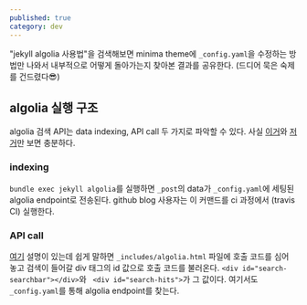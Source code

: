 ```yaml
---
published: true
category: dev
---
```

"jekyll algolia 사용법"을 검색해보면 minima theme에 `_config.yaml`을 수정하는 방법만 나와서
내부적으로 어떻게 돌아가는지 찾아본 결과를 공유한다.
(드디어 묵은 숙제를 건드렸다😎)

## algolia 실행 구조

algolia 검색 API는 data indexing, API call 두 가지로 파악할 수 있다. 사실 [이거](https://github.com/algolia/jekyll-algolia)와 [저거](https://github.com/algolia/jekyll-algolia-example)만 보면 충분하다.


### indexing

`bundle exec jekyll algolia`를 실행하면 `_post`의 data가 `_config.yaml`에 세팅된 algolia endpoint로 전송된다.
github blog 사용자는 이 커맨드를 ci 과정에서 (travis CI) 실행한다.

### API call

[여기](https://community.algolia.com/jekyll-algolia/blog.html) 설명이 있는데 쉽게 말하면 `_includes/algolia.html` 파일에 호출 코드를 심어 놓고 검색이 들어갈 div 태그의 id 값으로 호출 코드를 불러온다. `<div id="search-searchbar"></div>`와 ` <div id="search-hits">`가 그 값이다. 여기서도 `_config.yaml`를 통해 algolia endpoint를 찾는다.
